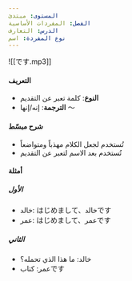 ```yaml
---
المستوى: مبتدئ
الفصل: المفردات الأساسية
الدرس: التعارف
نوع المفردة: اسم
---
```


![[です.mp3]]

#### التعريف

- **النوع**: كلمة تعبر عن التقديم
- **الترجمة**: إنه/إنها ～

#### شرح مبسّط

- تُستخدم لجعل الكلام مهذباً ومتواضعاً
- تُستخدم بعد الاسم لتعبر عن التقديم

#### أمثلة

##### الأول

- خالد: はじめまして、خالدです
- عمر: はじめまして、عمرです

##### الثاني

- خالد: ما هذا الذي تحمله؟
- عمر: كتابです
